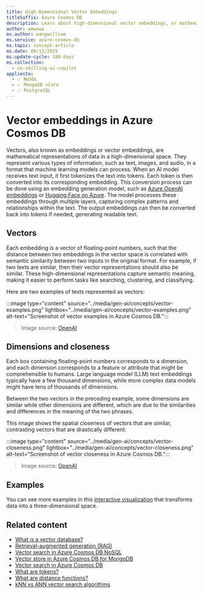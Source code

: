 ```yaml
---
title: High-Dimensional Vector Embeddings
titleSuffix: Azure Cosmos DB
description: Learn about high-dimensional vector embeddings, or mathematical representations of data in Azure Cosmos DB.
author: wmwxwa
ms.author: wangwilliam
ms.service: azure-cosmos-db
ms.topic: concept-article
ms.date: 09/12/2025
ms.update-cycle: 180-days
ms.collection:
  - ce-skilling-ai-copilot
appliesto:
  - ✅ NoSQL
  - ✅ MongoDB vCore
  - ✅ PostgreSQL
---
```


# Vector embeddings in Azure Cosmos DB

Vectors, also known as embeddings or vector embeddings, are mathematical representations of data in a high-dimensional space. They represent various types of information, such as text, images, and audio, in a format that machine learning models can process. When an AI model receives text input, it first tokenizes the text into tokens. Each token is then converted into its corresponding embedding. This conversion process can be done using an embedding generation model, such as [Azure OpenAI embeddings](/azure/ai-services/openai/how-to/embeddings) or [Hugging Face on Azure](https://azure.microsoft.com/solutions/hugging-face-on-azure). The model processes these embeddings through multiple layers, capturing complex patterns and relationships within the text. The output embeddings can then be converted back into tokens if needed, generating readable text.

## Vectors

Each embedding is a vector of floating-point numbers, such that the distance between two embeddings in the vector space is correlated with semantic similarity between two inputs in the original format. For example, if two texts are similar, then their vector representations should also be similar. These high-dimensional representations capture semantic meaning, making it easier to perform tasks like searching, clustering, and classifying.

Here are two examples of texts represented as vectors:

:::image type="content" source="../media/gen-ai/concepts/vector-examples.png" lightbox="../media/gen-ai/concepts/vector-examples.png" alt-text="Screenshot of vector examples in Azure Cosmos DB.":::

> Image source: [OpenAI](https://openai.com/index/introducing-text-and-code-embeddings/)

## Dimensions and closeness

Each box containing floating-point numbers corresponds to a dimension, and each dimension corresponds to a feature or attribute that might be comprehensible to humans. Large language model (LLM) text embeddings typically have a few thousand dimensions, while more complex data models might have tens of thousands of dimensions.

Between the two vectors in the preceding example, some dimensions are similar while other dimensions are different, which are due to the similarities and differences in the meaning of the two phrases.

This image shows the spatial closeness of vectors that are similar, contrasting vectors that are drastically different:

:::image type="content" source="../media/gen-ai/concepts/vector-closeness.png" lightbox="../media/gen-ai/concepts/vector-closeness.png" alt-text="Screenshot of vector closeness in Azure Cosmos DB.":::

> Image source: [OpenAI](https://openai.com/index/introducing-text-and-code-embeddings/)

## Examples

You can see more examples in this [interactive visualization](https://openai.com/index/introducing-text-and-code-embeddings/#text-similarity-models) that transforms data into a three-dimensional space.

## Related content

- [What is a vector database?](../vector-database.md)
- [Retrieval-augmented generation (RAG)](rag.md)
- [Vector search in Azure Cosmos DB NoSQL](../nosql/vector-search.md)
- [Vector store in Azure Cosmos DB for MongoDB](../mongodb/vcore/vector-search.md)
- [Vector search in Azure Cosmos DB](vector-search-overview.md)
- [What are tokens?](tokens.md)
- [What are distance functions?](distance-functions.md)
- [kNN vs ANN vector search algorithms](knn-vs-ann.md)
